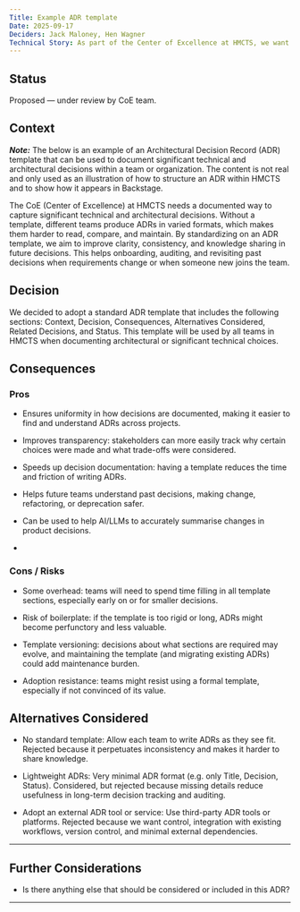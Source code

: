 ```yaml
---
Title: Example ADR template
Date: 2025-09-17
Deciders: Jack Maloney, Hen Wagner
Technical Story: As part of the Center of Excellence at HMCTS, we want to see an example of an ADR template so that we can create our own ADRs for future decisions.
---
```

## Status

Proposed — under review by CoE team.

## Context

***Note:*** The below is an example of an Architectural Decision Record (ADR) template that can be used to document significant technical and architectural decisions within a team or organization. The content is not real and only used as an illustration of how to structure an ADR within HMCTS and to show how it appears in Backstage.

The CoE (Center of Excellence) at HMCTS needs a documented way to capture significant technical and architectural decisions. Without a template, different teams produce ADRs in varied formats, which makes them harder to read, compare, and maintain. By standardizing on an ADR template, we aim to improve clarity, consistency, and knowledge sharing in future decisions. This helps onboarding, auditing, and revisiting past decisions when requirements change or when someone new joins the team.

## Decision

We decided to adopt a standard ADR template that includes the following sections: Context, Decision, Consequences, Alternatives Considered, Related Decisions, and Status. This template will be used by all teams in HMCTS when documenting architectural or significant technical choices.

## Consequences

### Pros

- Ensures uniformity in how decisions are documented, making it easier to find and understand ADRs across projects.

- Improves transparency: stakeholders can more easily track why certain choices were made and what trade-offs were considered.

- Speeds up decision documentation: having a template reduces the time and friction of writing ADRs.

- Helps future teams understand past decisions, making change, refactoring, or deprecation safer.

- Can be used to help AI/LLMs to accurately summarise changes in product decisions.
-
### Cons / Risks

- Some overhead: teams will need to spend time filling in all template sections, especially early on or for smaller decisions.

- Risk of boilerplate: if the template is too rigid or long, ADRs might become perfunctory and less valuable.

- Template versioning: decisions about what sections are required may evolve, and maintaining the template (and migrating existing ADRs) could add maintenance burden.

- Adoption resistance: teams might resist using a formal template, especially if not convinced of its value.

## Alternatives Considered

- No standard template: Allow each team to write ADRs as they see fit. Rejected because it perpetuates inconsistency and makes it harder to share knowledge.

- Lightweight ADRs: Very minimal ADR format (e.g. only Title, Decision, Status). Considered, but rejected because missing details reduce usefulness in long-term decision tracking and auditing.

- Adopt an external ADR tool or service: Use third-party ADR tools or platforms. Rejected because we want control, integration with existing workflows, version control, and minimal external dependencies.
---

## Further Considerations

- Is there anything else that should be considered or included in this ADR?

---

